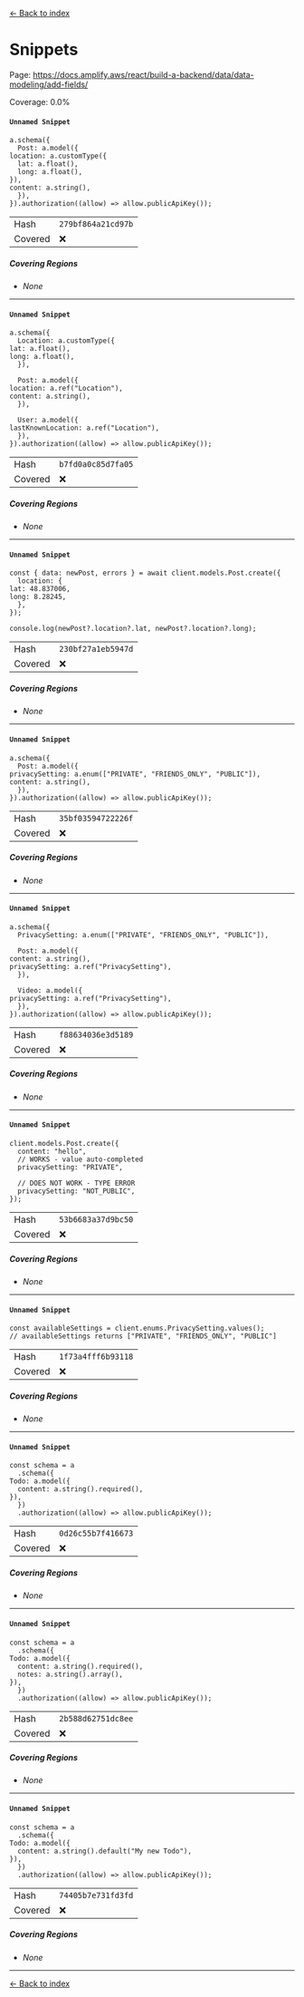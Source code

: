 [<- Back to index](../../../../../../docs-pages.md)

#  Snippets

Page: https://docs.amplify.aws/react/build-a-backend/data/data-modeling/add-fields/

Coverage: 0.0%

#### `Unnamed Snippet`

~~~
a.schema({
  Post: a.model({
location: a.customType({
  lat: a.float(),
  long: a.float(),
}),
content: a.string(),
  }),
}).authorization((allow) => allow.publicApiKey());

~~~

| | |
| -- | -- |
| Hash | `279bf864a21cd97b` |
| Covered | ❌ |

##### Covering Regions

- *None*

---

#### `Unnamed Snippet`

~~~
a.schema({
  Location: a.customType({
lat: a.float(),
long: a.float(),
  }),

  Post: a.model({
location: a.ref("Location"),
content: a.string(),
  }),

  User: a.model({
lastKnownLocation: a.ref("Location"),
  }),
}).authorization((allow) => allow.publicApiKey());

~~~

| | |
| -- | -- |
| Hash | `b7fd0a0c85d7fa05` |
| Covered | ❌ |

##### Covering Regions

- *None*

---

#### `Unnamed Snippet`

~~~
const { data: newPost, errors } = await client.models.Post.create({
  location: {
lat: 48.837006,
long: 8.28245,
  },
});

console.log(newPost?.location?.lat, newPost?.location?.long);

~~~

| | |
| -- | -- |
| Hash | `230bf27a1eb5947d` |
| Covered | ❌ |

##### Covering Regions

- *None*

---

#### `Unnamed Snippet`

~~~
a.schema({
  Post: a.model({
privacySetting: a.enum(["PRIVATE", "FRIENDS_ONLY", "PUBLIC"]),
content: a.string(),
  }),
}).authorization((allow) => allow.publicApiKey());

~~~

| | |
| -- | -- |
| Hash | `35bf03594722226f` |
| Covered | ❌ |

##### Covering Regions

- *None*

---

#### `Unnamed Snippet`

~~~
a.schema({
  PrivacySetting: a.enum(["PRIVATE", "FRIENDS_ONLY", "PUBLIC"]),

  Post: a.model({
content: a.string(),
privacySetting: a.ref("PrivacySetting"),
  }),

  Video: a.model({
privacySetting: a.ref("PrivacySetting"),
  }),
}).authorization((allow) => allow.publicApiKey());

~~~

| | |
| -- | -- |
| Hash | `f88634036e3d5189` |
| Covered | ❌ |

##### Covering Regions

- *None*

---

#### `Unnamed Snippet`

~~~
client.models.Post.create({
  content: "hello",
  // WORKS - value auto-completed
  privacySetting: "PRIVATE",

  // DOES NOT WORK - TYPE ERROR
  privacySetting: "NOT_PUBLIC",
});

~~~

| | |
| -- | -- |
| Hash | `53b6683a37d9bc50` |
| Covered | ❌ |

##### Covering Regions

- *None*

---

#### `Unnamed Snippet`

~~~
const availableSettings = client.enums.PrivacySetting.values();
// availableSettings returns ["PRIVATE", "FRIENDS_ONLY", "PUBLIC"]

~~~

| | |
| -- | -- |
| Hash | `1f73a4fff6b93118` |
| Covered | ❌ |

##### Covering Regions

- *None*

---

#### `Unnamed Snippet`

~~~
const schema = a
  .schema({
Todo: a.model({
  content: a.string().required(),
}),
  })
  .authorization((allow) => allow.publicApiKey());

~~~

| | |
| -- | -- |
| Hash | `0d26c55b7f416673` |
| Covered | ❌ |

##### Covering Regions

- *None*

---

#### `Unnamed Snippet`

~~~
const schema = a
  .schema({
Todo: a.model({
  content: a.string().required(),
  notes: a.string().array(),
}),
  })
  .authorization((allow) => allow.publicApiKey());

~~~

| | |
| -- | -- |
| Hash | `2b588d62751dc8ee` |
| Covered | ❌ |

##### Covering Regions

- *None*

---

#### `Unnamed Snippet`

~~~
const schema = a
  .schema({
Todo: a.model({
  content: a.string().default("My new Todo"),
}),
  })
  .authorization((allow) => allow.publicApiKey());

~~~

| | |
| -- | -- |
| Hash | `74405b7e731fd3fd` |
| Covered | ❌ |

##### Covering Regions

- *None*

---

[<- Back to index](../../../../../../docs-pages.md)
